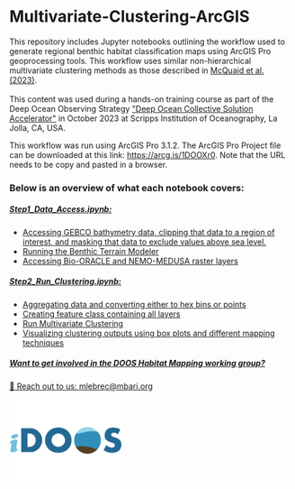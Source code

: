 # Multivariate-Clustering-ArcGIS

This repository includes Jupyter notebooks outlining the workflow used to generate regional benthic habitat classification maps using ArcGIS Pro geoprocessing tools. This workflow uses similar non-hierarchical multivariate clustering methods as those described in [McQuaid et al. (2023)](https://doi.org/10.1016/j.pocean.2023.103016). <br><br>
This content was used during a hands-on training course as part of the Deep Ocean Observing Strategy ["Deep Ocean Collective Solution Accelerator"](https://www.deepoceanobserving.org/pages/collective-solution-accelerator) in October 2023 at Scripps Institution of Oceanography, La Jolla, CA, USA. <br>

This workflow was run using ArcGIS Pro 3.1.2. The ArcGIS Pro Project file can be downloaded at this link: https://arcg.is/1DOOXr0. Note that the URL needs to be copy and pasted in a browser. 

### Below is an overview of what each notebook covers:

##### <u>Step1_Data_Access.ipynb:<u> <br>
- Accessing GEBCO bathymetry data, clipping that data to a region of interest, and masking that data to exclude values above sea level.
- Running the Benthic Terrain Modeler
- Accessing Bio-ORACLE and NEMO-MEDUSA raster layers

##### <u>Step2_Run_Clustering.ipynb:<u><br>
- Aggregating data and converting either to hex bins or points
- Creating feature class containing all layers
- Run Multivariate Clustering
- Visualizing clustering outputs using box plots and different mapping techniques

##### Want to get involved in the DOOS Habitat Mapping working group? 
:email: Reach out to us: mlebrec@mbari.org <br>

<img src="images/iDOOS_logo-3-400x295.png" style="width:200px; height:auto;" />
